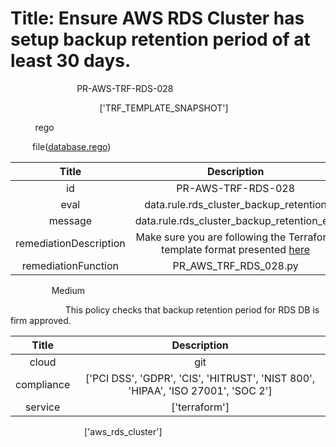 



# Title: Ensure AWS RDS Cluster has setup backup retention period of at least 30 days.


***<font color="white">Master Test Id:</font>*** PR-AWS-TRF-RDS-028

***<font color="white">Master Snapshot Id:</font>*** ['TRF_TEMPLATE_SNAPSHOT']

***<font color="white">type:</font>*** rego

***<font color="white">rule:</font>*** file([database.rego])  
  
  
  
  

|Title|Description|
| :---: | :---: |
|id|PR-AWS-TRF-RDS-028|
|eval|data.rule.rds_cluster_backup_retention|
|message|data.rule.rds_cluster_backup_retention_err|
|remediationDescription|Make sure you are following the Terraform template format presented <a href='https://registry.terraform.io/providers/hashicorp/aws/latest/docs/resources/rds_cluster' target='_blank'>here</a>|
|remediationFunction|PR_AWS_TRF_RDS_028.py|


***<font color="white">Severity:</font>*** Medium

***<font color="white">Description:</font>*** This policy checks that backup retention period for RDS DB is firm approved.  
  
  

|Title|Description|
| :---: | :---: |
|cloud|git|
|compliance|['PCI DSS', 'GDPR', 'CIS', 'HITRUST', 'NIST 800', 'HIPAA', 'ISO 27001', 'SOC 2']|
|service|['terraform']|


***<font color="white">Resource Types:</font>*** ['aws_rds_cluster']


[database.rego]: https://github.com/prancer-io/prancer-compliance-test/tree/master/aws/terraform/database.rego
